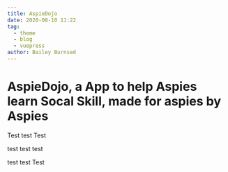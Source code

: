 ```yaml
---
title: AspieDojo
date: 2020-08-10 11:22
tag:
  - theme
  - blog
  - vuepress
author: Bailey Burnsed
---
```


# AspieDojo, a App to help Aspies learn Socal Skill, made for aspies by Aspies

Test test Test

test test test


test test Test
